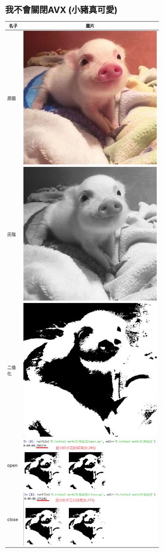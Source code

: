# 我不會關閉AVX (小豬真可愛)

名子 | 圖片
------------ | -------------
原圖 | ![GitHub Logo](/pig.jpg)
灰階 | ![GitHub Logo](/pig_gray.jpg)
二值化 | ![GitHub Logo](/pig_threshold.jpg)
open | ![GitHub Logo](/open.PNG)
close | ![GitHub Logo](/close.PNG)
